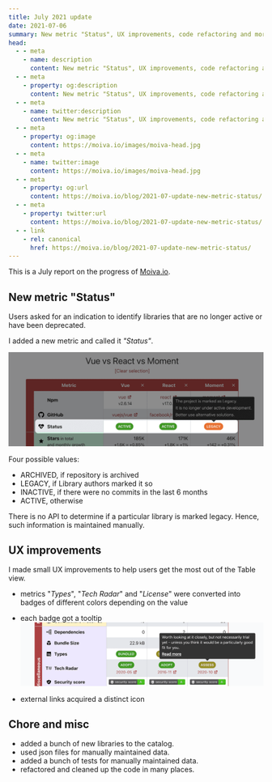 ```yaml
---
title: July 2021 update
date: 2021-07-06
summary: New metric "Status", UX improvements, code refactoring and more tests.
head:
  - - meta
    - name: description
      content: New metric "Status", UX improvements, code refactoring and more tests.
  - - meta
    - property: og:description
      content: New metric "Status", UX improvements, code refactoring and more tests.
  - - meta
    - name: twitter:description
      content: New metric "Status", UX improvements, code refactoring and more tests.
  - - meta
    - property: og:image
      content: https://moiva.io/images/moiva-head.jpg
  - - meta
    - name: twitter:image
      content: https://moiva.io/images/moiva-head.jpg
  - - meta
    - property: og:url
      content: https://moiva.io/blog/2021-07-update-new-metric-status/
  - - meta
    - property: twitter:url
      content: https://moiva.io/blog/2021-07-update-new-metric-status/
  - - link
    - rel: canonical
      href: https://moiva.io/blog/2021-07-update-new-metric-status/
---
```


This is a July report on the progress of [Moiva.io](https://moiva.io/).

## New metric "Status"

Users asked for an indication to identify libraries that are no longer active or have been deprecated.

I added a new metric and called it _"Status"_.

![a screenshot of Moiva.io's table view with the new metric 'Status' highlighted](status-badge.png)

Four possible values:

- ARCHIVED, if repository is archived
- LEGACY, if Library authors marked it so
- INACTIVE, if there were no commits in the last 6 months
- ACTIVE, otherwise

There is no API to determine if a particular library is marked legacy. Hence, such information is maintained manually.

## UX improvements

I made small UX improvements to help users get the most out of the Table view.

- metrics "_Types_", "_Tech Radar_" and "_License_" were converted into badges of different colors depending on the value
- each badge got a tooltip
  ![a screenshot of Moiva.io's table view showing a tooltip fot Tech Radar badge](badges.png)

- external links acquired a distinct icon

## Chore and misc

- added a bunch of new libraries to the catalog.
- used json files for manually maintained data.
- added a bunch of tests for manually maintained data.
- refactored and cleaned up the code in many places.
